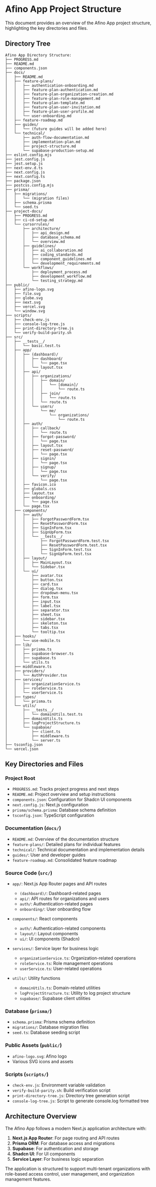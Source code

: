 # Afino App Project Structure

This document provides an overview of the Afino App project structure, highlighting the key directories and files.

## Directory Tree

```
Afino App Directory Structure:
├── PROGRESS.md
├── README.md
├── components.json
├── docs/
│   ├── README.md
│   ├── feature-plans/
│   │   ├── authentication-onboarding.md
│   │   ├── feature-plan-authentication.md
│   │   ├── feature-plan-organization-creation.md
│   │   ├── feature-plan-role-management.md
│   │   ├── feature-plan-template.md
│   │   ├── feature-plan-user-invitation.md
│   │   ├── feature-plan-user-profile.md
│   │   └── user-onboarding.md
│   ├── feature-roadmap.md
│   ├── guides/
│   │   └── (future guides will be added here)
│   └── technical/
│       ├── auth-flow-documentation.md
│       ├── implementation-plan.md
│       ├── project-structure.md
│       └── supabase-production-setup.md
├── eslint.config.mjs
├── jest.config.js
├── jest.setup.js
├── next-env.d.ts
├── next.config.js
├── next.config.ts
├── package.json
├── postcss.config.mjs
├── prisma/
│   ├── migrations/
│   │   └── (migration files)
│   ├── schema.prisma
│   └── seed.ts
├── project-docs/
│   ├── PROGRESS.md
│   ├── ci-cd-setup.md
│   └── cursorrules/
│       ├── architecture/
│       │   ├── api_design.md
│       │   ├── database_schema.md
│       │   └── overview.md
│       ├── guidelines/
│       │   ├── ai_collaboration.md
│       │   ├── coding_standards.md
│       │   ├── component_guidelines.md
│       │   └── development_requirements.md
│       └── workflows/
│           ├── deployment_process.md
│           ├── development_workflow.md
│           └── testing_strategy.md
├── public/
│   ├── afino-logo.svg
│   ├── file.svg
│   ├── globe.svg
│   ├── next.svg
│   ├── vercel.svg
│   └── window.svg
├── scripts/
│   ├── check-env.js
│   ├── console-log-tree.js
│   ├── print-directory-tree.js
│   └── verify-build-parity.sh
├── src/
│   ├── __tests__/
│   │   └── basic.test.ts
│   ├── app/
│   │   ├── (dashboard)/
│   │   │   ├── dashboard/
│   │   │   │   └── page.tsx
│   │   │   └── layout.tsx
│   │   ├── api/
│   │   │   ├── organizations/
│   │   │   │   ├── domain/
│   │   │   │   │   └── [domain]/
│   │   │   │   │       └── route.ts
│   │   │   │   ├── join/
│   │   │   │   │   └── route.ts
│   │   │   │   └── route.ts
│   │   │   └── users/
│   │   │       └── me/
│   │   │           └── organizations/
│   │   │               └── route.ts
│   │   ├── auth/
│   │   │   ├── callback/
│   │   │   │   └── route.ts
│   │   │   ├── forgot-password/
│   │   │   │   └── page.tsx
│   │   │   ├── layout.tsx
│   │   │   ├── reset-password/
│   │   │   │   └── page.tsx
│   │   │   ├── signin/
│   │   │   │   └── page.tsx
│   │   │   ├── signup/
│   │   │   │   └── page.tsx
│   │   │   └── verify/
│   │   │       └── page.tsx
│   │   ├── favicon.ico
│   │   ├── globals.css
│   │   ├── layout.tsx
│   │   ├── onboarding/
│   │   │   └── page.tsx
│   │   └── page.tsx
│   ├── components/
│   │   ├── auth/
│   │   │   ├── ForgotPasswordForm.tsx
│   │   │   ├── ResetPasswordForm.tsx
│   │   │   ├── SignInForm.tsx
│   │   │   ├── SignUpForm.tsx
│   │   │   └── __tests__/
│   │   │       ├── ForgotPasswordForm.test.tsx
│   │   │       ├── ResetPasswordForm.test.tsx
│   │   │       ├── SignInForm.test.tsx
│   │   │       └── SignUpForm.test.tsx
│   │   ├── layout/
│   │   │   ├── MainLayout.tsx
│   │   │   └── Sidebar.tsx
│   │   └── ui/
│   │       ├── avatar.tsx
│   │       ├── button.tsx
│   │       ├── card.tsx
│   │       ├── dialog.tsx
│   │       ├── dropdown-menu.tsx
│   │       ├── form.tsx
│   │       ├── input.tsx
│   │       ├── label.tsx
│   │       ├── separator.tsx
│   │       ├── sheet.tsx
│   │       ├── sidebar.tsx
│   │       ├── skeleton.tsx
│   │       ├── tabs.tsx
│   │       └── tooltip.tsx
│   ├── hooks/
│   │   └── use-mobile.ts
│   ├── lib/
│   │   ├── prisma.ts
│   │   ├── supabase-browser.ts
│   │   ├── supabase.ts
│   │   └── utils.ts
│   ├── middleware.ts
│   ├── providers/
│   │   └── AuthProvider.tsx
│   ├── services/
│   │   ├── organizationService.ts
│   │   ├── roleService.ts
│   │   └── userService.ts
│   ├── types/
│   │   └── prisma.ts
│   └── utils/
│       ├── __tests__/
│       │   └── domainUtils.test.ts
│       ├── domainUtils.ts
│       ├── logProjectStructure.ts
│       └── supabase/
│           ├── client.ts
│           ├── middleware.ts
│           └── server.ts
├── tsconfig.json
└── vercel.json
```

## Key Directories and Files

### Project Root

- `PROGRESS.md`: Tracks project progress and next steps
- `README.md`: Project overview and setup instructions
- `components.json`: Configuration for Shadcn UI components
- `next.config.js`: Next.js configuration
- `prisma/schema.prisma`: Database schema definition
- `tsconfig.json`: TypeScript configuration

### Documentation (`docs/`)

- `README.md`: Overview of the documentation structure
- `feature-plans/`: Detailed plans for individual features
- `technical/`: Technical documentation and implementation details
- `guides/`: User and developer guides
- `feature-roadmap.md`: Consolidated feature roadmap

### Source Code (`src/`)

- `app/`: Next.js App Router pages and API routes
  - `(dashboard)/`: Dashboard-related pages
  - `api/`: API routes for organizations and users
  - `auth/`: Authentication-related pages
  - `onboarding/`: User onboarding flow

- `components/`: React components
  - `auth/`: Authentication-related components
  - `layout/`: Layout components
  - `ui/`: UI components (Shadcn)

- `services/`: Service layer for business logic
  - `organizationService.ts`: Organization-related operations
  - `roleService.ts`: Role management operations
  - `userService.ts`: User-related operations

- `utils/`: Utility functions
  - `domainUtils.ts`: Domain-related utilities
  - `logProjectStructure.ts`: Utility to log project structure
  - `supabase/`: Supabase client utilities

### Database (`prisma/`)

- `schema.prisma`: Prisma schema definition
- `migrations/`: Database migration files
- `seed.ts`: Database seeding script

### Public Assets (`public/`)

- `afino-logo.svg`: Afino logo
- Various SVG icons and assets

### Scripts (`scripts/`)

- `check-env.js`: Environment variable validation
- `verify-build-parity.sh`: Build verification script
- `print-directory-tree.js`: Directory tree generation script
- `console-log-tree.js`: Script to generate console.log formatted tree

## Architecture Overview

The Afino App follows a modern Next.js application architecture with:

1. **Next.js App Router**: For page routing and API routes
2. **Prisma ORM**: For database access and migrations
3. **Supabase**: For authentication and storage
4. **Shadcn UI**: For UI components
5. **Service Layer**: For business logic separation

The application is structured to support multi-tenant organizations with role-based access control, user management, and organization management features. 
